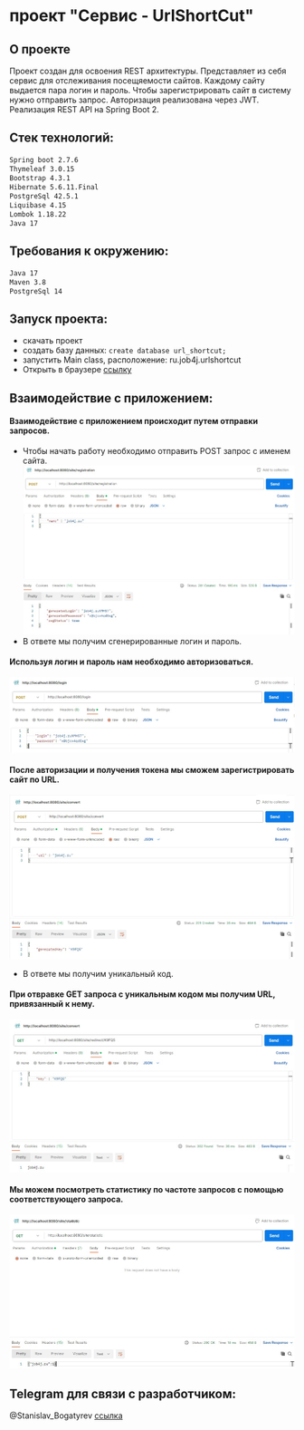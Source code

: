 # проект "Сервис - UrlShortCut"

## О проекте 

Проект создан для освоения REST архитектуры.
Представляет из себя сервис для отслеживания посещяемости сайтов. Каждому сайту выдается пара логин и пароль.
Чтобы зарегистрировать сайт в систему нужно отправить запрос. Авторизация реализована через JWT.
Реализация REST API на Spring Boot 2.

## Стек технологий:

    Spring boot 2.7.6
    Thymeleaf 3.0.15
    Bootstrap 4.3.1
    Hibernate 5.6.11.Final
    PostgreSql 42.5.1
    Liquibase 4.15
    Lombok 1.18.22
    Java 17

## Требования к окружению:

    Java 17
    Maven 3.8
    PostgreSql 14

## Запуск проекта:

- скачать проект
- создать базу данных: ```create database url_shortcut;```
- запустить Main class, расположение: ru.job4j.urlshortcut
- Открыть в браузере [ссылку](http://localhost:8080/)

## Взаимодействие с приложением:

#### Взаимодействие с приложением происходит путем отправки запросов.
- Чтобы начать работу необходимо отправить POST запрос с именем сайта.
![](files/1.jpg)
- В ответе мы получим сгенерированные логин и пароль.

#### Используя логин и пароль нам необходимо авторизоваться.
![](files/2.jpg)

#### После авторизации и получения токена мы сможем зарегистрировать сайт по URL.
![](files/3.jpg)
- В ответе мы получим уникальный код.

#### При отвравке GET запроса с уникальным кодом мы получим URL, привязанный к нему.
![](files/4.jpg)

#### Мы можем посмотреть статистику по частоте запросов с помощью соответствующего запроса.
![](files/5.jpg)

## Telegram для связи с разработчиком:

@Stanislav_Bogatyrev
[ссылка](https://t.me/Stanislav_Bogatyrev)
